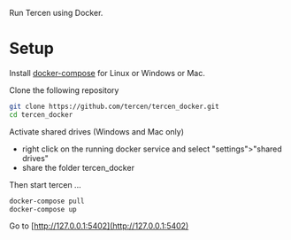 Run Tercen using Docker.

# Setup
Install [docker-compose](https://docs.docker.com/compose/install/) for Linux or Windows or Mac.


Clone the following repository
```bash
git clone https://github.com/tercen/tercen_docker.git
cd tercen_docker
```

Activate shared drives (Windows and Mac only)
* right click on the running docker service and select "settings">"shared drives"
* share the folder tercen_docker 

Then start tercen ...

```bash
docker-compose pull
docker-compose up
```

Go to [http://127.0.0.1:5402](http://127.0.0.1:5402)

